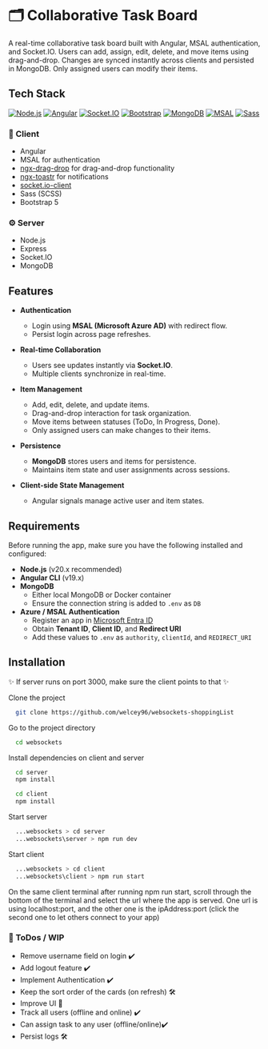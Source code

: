 # 🗂️ Collaborative Task Board

A real-time collaborative task board built with Angular, MSAL authentication, and Socket.IO.
Users can add, assign, edit, delete, and move items using drag-and-drop. Changes are synced instantly across clients and persisted in MongoDB. Only assigned users can modify their items.

## Tech Stack

[![Node.js](https://img.shields.io/badge/Node.js-v20.17.0-blue?logo=nodedotjs&logoColor=white&style=flat&label=Node.js&message=LTS)](https://nodejs.org/en/download) [![Angular](https://img.shields.io/badge/Angular-v19-red?logo=angular&logoColor=white)](https://angular.dev/) [![Socket.IO](https://img.shields.io/badge/Socket.io-4.x-black?logo=socket.io&logoColor=white)](https://socket.io/) [![Bootstrap](https://img.shields.io/badge/Bootstrap-5.x-7952B3?logo=bootstrap&logoColor=white)](https://getbootstrap.com/) [![MongoDB](https://img.shields.io/badge/MongoDB-v7.0-green?logo=mongodb&logoColor=white)](https://www.mongodb.com/) [![MSAL](https://img.shields.io/badge/MSAL-Microsoft-blue?logo=microsoft&logoColor=white)](https://learn.microsoft.com/en-us/azure/active-directory/develop/msal-overview) [![Sass](https://img.shields.io/badge/Sass-v1.70.0-pink?logo=sass&logoColor=white)](https://sass-lang.com/)

### 🧩 Client

- Angular
- MSAL for authentication
- [ngx-drag-drop](https://www.npmjs.com/package/@swimlane/ngx-drag-drop) for drag-and-drop functionality
- [ngx-toastr](https://www.npmjs.com/package/ngx-toastr) for notifications
- [socket.io-client](https://www.npmjs.com/package/socket.io-client)
- Sass (SCSS)
- Bootstrap 5

### ⚙️ Server

- Node.js
- Express
- Socket.IO
- MongoDB

## Features

- **Authentication**

  - Login using **MSAL (Microsoft Azure AD)** with redirect flow.
  - Persist login across page refreshes.

- **Real-time Collaboration**

  - Users see updates instantly via **Socket.IO**.
  - Multiple clients synchronize in real-time.

- **Item Management**

  - Add, edit, delete, and update items.
  - Drag-and-drop interaction for task organization.
  - Move items between statuses (ToDo, In Progress, Done).
  - Only assigned users can make changes to their items.

- **Persistence**

  - **MongoDB** stores users and items for persistence.
  - Maintains item state and user assignments across sessions.

- **Client-side State Management**
  - Angular signals manage active user and item states.

## Requirements

Before running the app, make sure you have the following installed and configured:

- **Node.js** (v20.x recommended)
- **Angular CLI** (v19.x)
- **MongoDB**
  - Either local MongoDB or Docker container
  - Ensure the connection string is added to `.env` as `DB`
- **Azure / MSAL Authentication**
  - Register an app in [Microsoft Entra ID](https://entra.microsoft.com/)
  - Obtain **Tenant ID**, **Client ID**, and **Redirect URI**
  - Add these values to `.env` as `authority`, `clientId`, and `REDIRECT_URI`

## Installation

✨ If server runs on port 3000, make sure the client points to that ✨

Clone the project

```bash
  git clone https://github.com/welcey96/websockets-shoppingList
```

Go to the project directory

```bash
  cd websockets
```

Install dependencies on client and server

```bash
  cd server
  npm install
```

```bash
  cd client
  npm install
```

Start server

```bash
  ...websockets > cd server
  ...websockets\server > npm run dev
```

Start client

```bash
  ...websockets > cd client
  ...websockets\client > npm run start
```

On the same client terminal after running npm run start, scroll through the bottom of the terminal and select the url where the app is served.
One url is using localhost:port, and the other one is the ipAddress:port (click the second one to let others connect to your app)

### :memo: ToDos / WIP

- Remove username field on login :heavy_check_mark:
- Add logout feature :heavy_check_mark:
- Implement Authentication :heavy_check_mark:
- Keep the sort order of the cards (on refresh) :hammer_and_wrench:
- Improve UI :construction:
- Track all users (offline and online) :heavy_check_mark:
- Can assign task to any user (offline/online):heavy_check_mark:
- Persist logs :hammer_and_wrench:

